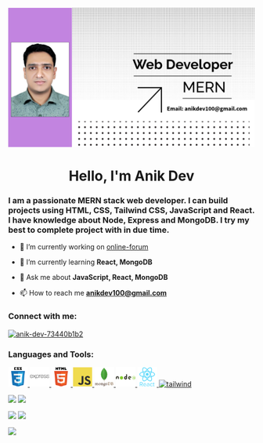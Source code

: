 ![logo](https://github.com/anikdev711/anikdev711/blob/main/git-banner-1.png)

<h1 align="center">Hello, I'm Anik Dev</h1>
<h3 align="left">I am a passionate MERN stack web developer. I can build projects using HTML, CSS, Tailwind CSS, JavaScript and React. I have knowledge about Node, Express and MongoDB. I try my best to complete project with in due time.</h3>

- 🔭 I’m currently working on [online-forum](https://github.com/anikdev711/online-forum-client)

- 🌱 I’m currently learning **React, MongoDB**

- 💬 Ask me about **JavaScript, React, MongoDB**

- 📫 How to reach me **anikdev100@gmail.com**

<h3 align="left">Connect with me:</h3>
<p align="left">
<a href="https://linkedin.com/in/anik-dev-73440b1b2" target="blank"><img align="center" src="https://raw.githubusercontent.com/rahuldkjain/github-profile-readme-generator/master/src/images/icons/Social/linked-in-alt.svg" alt="anik-dev-73440b1b2" height="30" width="40" /></a>
</p>

<h3 align="left">Languages and Tools:</h3>
<p align="left"> <a href="https://www.w3schools.com/css/" target="_blank" rel="noreferrer"> <img src="https://raw.githubusercontent.com/devicons/devicon/master/icons/css3/css3-original-wordmark.svg" alt="css3" width="40" height="40"/> </a> <a href="https://expressjs.com" target="_blank" rel="noreferrer"> <img src="https://raw.githubusercontent.com/devicons/devicon/master/icons/express/express-original-wordmark.svg" alt="express" width="40" height="40"/> </a> <a href="https://www.w3.org/html/" target="_blank" rel="noreferrer"> <img src="https://raw.githubusercontent.com/devicons/devicon/master/icons/html5/html5-original-wordmark.svg" alt="html5" width="40" height="40"/> </a> <a href="https://developer.mozilla.org/en-US/docs/Web/JavaScript" target="_blank" rel="noreferrer"> <img src="https://raw.githubusercontent.com/devicons/devicon/master/icons/javascript/javascript-original.svg" alt="javascript" width="40" height="40"/> </a> <a href="https://www.mongodb.com/" target="_blank" rel="noreferrer"> <img src="https://raw.githubusercontent.com/devicons/devicon/master/icons/mongodb/mongodb-original-wordmark.svg" alt="mongodb" width="40" height="40"/> </a> <a href="https://nodejs.org" target="_blank" rel="noreferrer"> <img src="https://raw.githubusercontent.com/devicons/devicon/master/icons/nodejs/nodejs-original-wordmark.svg" alt="nodejs" width="40" height="40"/> </a> <a href="https://reactjs.org/" target="_blank" rel="noreferrer"> <img src="https://raw.githubusercontent.com/devicons/devicon/master/icons/react/react-original-wordmark.svg" alt="react" width="40" height="40"/> </a> <a href="https://tailwindcss.com/" target="_blank" rel="noreferrer"> <img src="https://www.vectorlogo.zone/logos/tailwindcss/tailwindcss-icon.svg" alt="tailwind" width="40" height="40"/> </a> </p>

![](http://github-profile-summary-cards.vercel.app/api/cards/stats?username=anikdev711&theme=default)
![](http://github-profile-summary-cards.vercel.app/api/cards/productive-time?username=anikdev711&theme=default&utcOffset=8)

![](http://github-profile-summary-cards.vercel.app/api/cards/repos-per-language?username=anikdev711&theme=default)
![](http://github-profile-summary-cards.vercel.app/api/cards/most-commit-language?username=anikdev711&theme=default)

![](http://github-profile-summary-cards.vercel.app/api/cards/profile-details?username=anikdev711&theme=default)
